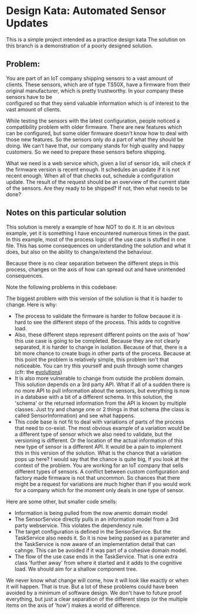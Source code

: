 # Design Kata: Automated Sensor Updates
This is a simple project intended as a practice design kata
The solution on this branch is a demonstration of a poorly designed solution. 

## Problem:
You are part of an IoT company shipping sensors to a vast amount of clients. These sensors, which are of type TS50X, 
have a firmware from their original manufacturer, which is pretty trustworthy. In your company these sensors have to be  
configured so that they send valuable information which is of interest to the vast amount of clients.

While testing the sensors with the latest configuration, people noticed a compatibility problem with older firmware. There 
are new features which can be configured, but some older firmware doesn't know how to deal with those new features. 
So the sensors only do a part of what they should be doing. We can’t have that, our company stands for high quality and 
happy customers. So we need to prepare these sensors before shipping. 

What we need is a web service which, given a list of sensor ids, will check if the firmware version is recent enough. It 
schedules an update if it is not recent enough. When all of that checks out, schedule a configuration update. The result
of the request should be an overview of the current state of the sensors. Are they ready to be shipped? If not, then what
needs to be done?

## Notes on this particular solution

This solution is merely a example of how NOT to do it. It is an obvious example, yet it is something I have encountered 
numerous times in the past. In this example, most of the process logic of the use case is stuffed in one file. This has 
some consequences on understanding the solution and what it does, but also on the ability to change/extend the behaviour. 

Because there is no clear separation between the different steps in this process, changes on the axis of how can spread
out and have unintended consequences. 

Note the following problems in this codebase: 

The biggest problem with this version of the solution is that it is harder to change. Here is why:

* The process to validate the firmware is harder to follow because it is hard to see the different steps of the process.
  This adds to cognitive load. 
* Also, these different steps represent different points on the axis of 'how' this use case is going to be completed. 
  Because they are not clearly separated, it is harder to change in isolation. Because of that, there is a bit more 
  chance to create bugs in other parts of the process. Because at this point the problem is relatively simple, this problem 
  isn't that noticeable. You can try this yourself and push through some changes (cfr: the [evolutions](https://aboutcoding.be/automated-sensor-updates-project/))
* It is also more vulnerable to change from outside the problem domain. This solution depends on a 3rd party API. What if
  all of a sudden there is no more API to pull information about the sensors, but everything is now in a database with 
  a bit of a different schema. In this solution, the 'schema' or the returned information from the API is known by 
  multiple classes. Just try and change one or 2 things in that schema (the class is called SensorInformation) and see what happens. 
* This code base is not fit to deal with variations of parts of the process that need to co-exist. The most obvious example
  of a variation would be a different type of sensor which we also need to validate, but the versioning is different. Or 
  the location of the actual information of this new type of sensor is a different API. It would be a pain to implement 
  this in this version of the solution. What is the chance that a variation pops up here? I would say that the chance is
  quite big, if you look at the context of the problem. You are working for an IoT company that sells different types of
  sensors. A conflict between custom configuration and factory made firmware is not that uncommon. So chances that there
  might be a request for variations are much higher than if you would work for a company which for the moment only deals in one
  type of sensor. 

Here are some other, but smaller code smells: 

- Information is being pulled from the now anemic domain model
- The SensorService directly pulls in an information model from a 3rd party webservice. This violates the dependency rule.
- The target configuration is defined in the SensorService. But the TaskService also needs it. So it is now being passed 
  as a parameter and the TaskService is now aware of an implementation detail that can cahnge. This can be avoided if it was 
  part of a cohesive domain model.
- The flow of the use case ends in the TaskService. That is one extra class 'further away' from where it started and it adds
  to the cognitive load. We should aim for a shallow component tree.


We never know what change will come, how it will look like exactly or when it will happen. That is true. But a lot of these 
problems could have been avoided by a minimum of software design. We don't have to future proof everything, but just a 
clear separation of the different steps (or the multiple items on the axis of 'how') makes a world of difference. 